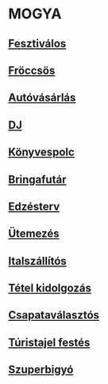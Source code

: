 # MOGYA

## [Fesztiválos](https://github.com/bricsi0000000000000/mogya/tree/master/fesztivalok)

## [Fröccsös](https://github.com/bricsi0000000000000/mogya/tree/master/froccsos)

## [Autóvásárlás](https://github.com/bricsi0000000000000/mogya/tree/master/autovasarlas)

## [DJ](https://github.com/bricsi0000000000000/mogya/tree/master/dj)

## [Könyvespolc](https://github.com/bricsi0000000000000/mogya/tree/master/konyvespolc)

## [Bringafutár](https://github.com/bricsi0000000000000/mogya/tree/master/bringafutar)

## [Edzésterv](https://github.com/bricsi0000000000000/mogya/tree/master/edzesterv)

## [Ütemezés](https://github.com/bricsi0000000000000/mogya/tree/master/utemezes)

## [Italszállítós](https://github.com/bricsi0000000000000/mogya/tree/master/italszallitos)

## [Tétel kidolgozás](https://github.com/bricsi0000000000000/mogya/tree/master/tetelkidolgozas)

## [Csapataválasztós](https://github.com/bricsi0000000000000/mogya/tree/master/csapatvalasztos)

## [Túristajel festés](https://github.com/bricsi0000000000000/mogya/tree/master/turistajelfestes)

## [Szuperbigyó](https://github.com/bricsi0000000000000/mogya/tree/master/szuperbigyo)

